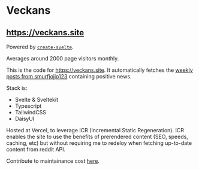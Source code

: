 # Veckans
## https://veckans.site
Powered by [`create-svelte`](https://github.com/sveltejs/kit/tree/main/packages/create-svelte).

Averages around 2000 page visitors monthly.

This is the code for https://veckans.site. It automatically fetches the [weekly posts from smurfjojjo123](https://www.reddit.com/r/sweden/?f=flair_name%3A%22Positiva%20Nyheter%22) containing positive news. 

Stack is:
* Svelte & Sveltekit
* Typescript
* TailwindCSS
* DaisyUI

Hosted at Vercel, to leverage ICR (Incremental Static Regeneration). ICR enables the site to use the benefits of prerendered content (SEO, speeds, caching, etc) but without requiring me to redeloy when fetching up-to-date content from reddit API.

Contribute to maintainance cost [here](https://ko-fi.com/tarekb).
